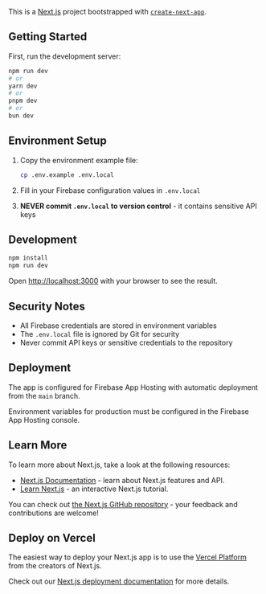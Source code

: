 This is a [Next.js](https://nextjs.org) project bootstrapped with [`create-next-app`](https://nextjs.org/docs/app/api-reference/cli/create-next-app).

## Getting Started

First, run the development server:

```bash
npm run dev
# or
yarn dev
# or
pnpm dev
# or
bun dev
```

## Environment Setup

1. Copy the environment example file:
   ```bash
   cp .env.example .env.local
   ```

2. Fill in your Firebase configuration values in `.env.local`

3. **NEVER commit `.env.local` to version control** - it contains sensitive API keys

## Development

```bash
npm install
npm run dev
```

Open [http://localhost:3000](http://localhost:3000) with your browser to see the result.

## Security Notes

- All Firebase credentials are stored in environment variables
- The `.env.local` file is ignored by Git for security
- Never commit API keys or sensitive credentials to the repository

## Deployment

The app is configured for Firebase App Hosting with automatic deployment from the `main` branch.

Environment variables for production must be configured in the Firebase App Hosting console.

## Learn More

To learn more about Next.js, take a look at the following resources:

- [Next.js Documentation](https://nextjs.org/docs) - learn about Next.js features and API.
- [Learn Next.js](https://nextjs.org/learn) - an interactive Next.js tutorial.

You can check out [the Next.js GitHub repository](https://github.com/vercel/next.js) - your feedback and contributions are welcome!

## Deploy on Vercel

The easiest way to deploy your Next.js app is to use the [Vercel Platform](https://vercel.com/new?utm_medium=default-template&filter=next.js&utm_source=create-next-app&utm_campaign=create-next-app-readme) from the creators of Next.js.

Check out our [Next.js deployment documentation](https://nextjs.org/docs/app/building-your-application/deploying) for more details.
